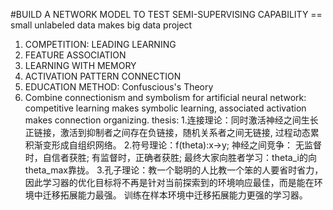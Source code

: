 #BUILD A NETWORK MODEL TO TEST SEMI-SUPERVISING CAPABILITY
== small unlabeled data makes big data project
1. COMPETITION: LEADING LEARNING
2. FEATURE ASSOCIATION
3. LEARNING WITH MEMORY
4. ACTIVATION PATTERN CONNECTION
5. EDUCATION METHOD: Confuscious's Theory
6. Combine connectionism and symbolism for artificial neural network: competitive learning makes symbolic learning, associated activation makes connection organizing.
thesis:
1.连接理论：同时激活神经之间生长正链接，激活到抑制者之间存在负链接，随机关系者之间无链接, 过程动态累积渐变形成自组织网络。
2.符号理论：f(theta):x-\>y;
神经之间竞争：
无监督时，自信者获胜;
有监督时，正确者获胜;
最终大家向胜者学习：theta\_i的向theta\_max靠拢。
3.孔子理论：教一个聪明的人比教一个笨的人要省时省力，因此学习器的优化目标将不再是针对当前探索到的环境响应最佳，而是能在环境中迁移拓展能力最强。
训练在样本环境中迁移拓展能力更强的学习器。
